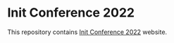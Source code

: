 # Init Conference 2022

This repository contains [Init Conference 2022](http://initconf.org/) website.
